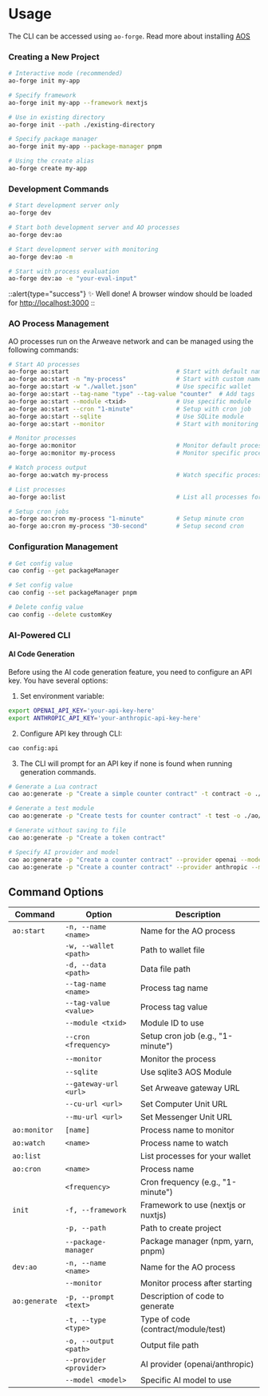 # Usage

The CLI can be accessed using `ao-forge`.
Read more about installing [AOS](https://cookbook_ao.arweave.dev/guides/aos/index.html)

### Creating a New Project

```bash
# Interactive mode (recommended)
ao-forge init my-app

# Specify framework
ao-forge init my-app --framework nextjs

# Use in existing directory
ao-forge init --path ./existing-directory

# Specify package manager
ao-forge init my-app --package-manager pnpm

# Using the create alias
ao-forge create my-app
```

### Development Commands

```bash
# Start development server only
ao-forge dev

# Start both development server and AO processes
ao-forge dev:ao

# Start development server with monitoring
ao-forge dev:ao -m

# Start with process evaluation
ao-forge dev:ao -e "your-eval-input"
```

::alert{type="success"}
✨ Well done! A browser window should be loaded for <http://localhost:3000>
::

### AO Process Management

AO processes run on the Arweave network and can be managed using the following commands:

```bash
# Start AO processes
ao-forge ao:start                              # Start with default name
ao-forge ao:start -n "my-process"              # Start with custom name
ao-forge ao:start -w "./wallet.json"           # Use specific wallet
ao-forge ao:start --tag-name "type" --tag-value "counter"  # Add tags
ao-forge ao:start --module <txid>              # Use specific module
ao-forge ao:start --cron "1-minute"            # Setup with cron job
ao-forge ao:start --sqlite                     # Use SQLite module
ao-forge ao:start --monitor                    # Start with monitoring

# Monitor processes
ao-forge ao:monitor                            # Monitor default process
ao-forge ao:monitor my-process                 # Monitor specific process

# Watch process output
ao-forge ao:watch my-process                   # Watch specific process

# List processes
ao-forge ao:list                               # List all processes for your wallet

# Setup cron jobs
ao-forge ao:cron my-process "1-minute"         # Setup minute cron
ao-forge ao:cron my-process "30-second"        # Setup second cron
```

### Configuration Management

```bash
# Get config value
cao config --get packageManager

# Set config value
cao config --set packageManager pnpm

# Delete config value
cao config --delete customKey
```

### AI-Powered CLI

#### AI Code Generation

Before using the AI code generation feature, you need to configure an API key. You have several options:

1. Set environment variable:
```bash
export OPENAI_API_KEY='your-api-key-here'
export ANTHROPIC_API_KEY='your-anthropic-api-key-here'
```

2. Configure API key through CLI:
```bash
cao config:api
```

3. The CLI will prompt for an API key if none is found when running generation commands.

```bash
# Generate a Lua contract
cao ao:generate -p "Create a simple counter contract" -t contract -o ./ao/counter.lua

# Generate a test module
cao ao:generate -p "Create tests for counter contract" -t test -o ./ao/tests/counter.test.lua

# Generate without saving to file
cao ao:generate -p "Create a token contract"

# Specify AI provider and model
cao ao:generate -p "Create a counter contract" --provider openai --model gpt-4
cao ao:generate -p "Create a counter contract" --provider anthropic --model claude-3-opus-20240229
```

## Command Options

| Command      | Option                    | Description                                    |
|--------------|---------------------------|------------------------------------------------|
| `ao:start`   | `-n, --name <name>`      | Name for the AO process                       |
|              | `-w, --wallet <path>`     | Path to wallet file                           |
|              | `-d, --data <path>`       | Data file path                                |
|              | `--tag-name <name>`       | Process tag name                              |
|              | `--tag-value <value>`     | Process tag value                             |
|              | `--module <txid>`         | Module ID to use                              |
|              | `--cron <frequency>`      | Setup cron job (e.g., "1-minute")            |
|              | `--monitor`               | Monitor the process                           |
|              | `--sqlite`                | Use sqlite3 AOS Module                        |
|              | `--gateway-url <url>`     | Set Arweave gateway URL                      |
|              | `--cu-url <url>`          | Set Computer Unit URL                         |
|              | `--mu-url <url>`          | Set Messenger Unit URL                        |
| `ao:monitor` | `[name]`                  | Process name to monitor                       |
| `ao:watch`   | `<name>`                  | Process name to watch                         |
| `ao:list`    |                          | List processes for your wallet                |
| `ao:cron`    | `<name>`                  | Process name                                  |
|              | `<frequency>`             | Cron frequency (e.g., "1-minute")            |
| `init`       | `-f, --framework`         | Framework to use (nextjs or nuxtjs)          |
|              | `-p, --path`              | Path to create project                        |
|              | `--package-manager`       | Package manager (npm, yarn, pnpm)            |
| `dev:ao`     | `-n, --name <name>`      | Name for the AO process                       |
|              | `--monitor`               | Monitor process after starting                |
| `ao:generate`| `-p, --prompt <text>`     | Description of code to generate              |
|              | `-t, --type <type>`       | Type of code (contract/module/test)          |
|              | `-o, --output <path>`     | Output file path                             |
|              | `--provider <provider>`   | AI provider (openai/anthropic)               |
|              | `--model <model>`         | Specific AI model to use                     |
